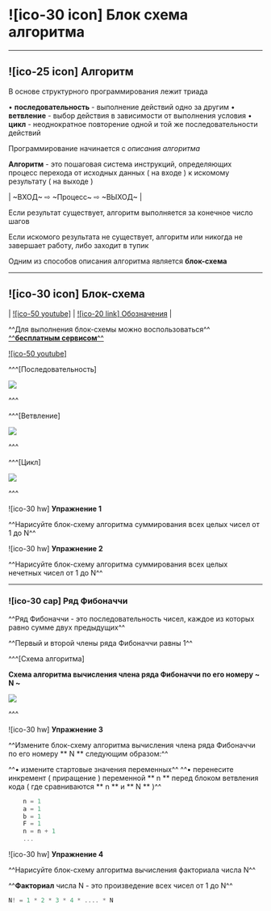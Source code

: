 # ![ico-30 icon] Блок схема алгоритма

______________________________________________________________________

## ![ico-25 icon] Алгоритм

В основе структурного программирования лежит триада

• **последовательность** - выполнение действий одно за другим
• **ветвление** - выбор действия в зависимости от выполнения условия
• **цикл** - неоднократное повторение одной и той же последовательности действий


Программирование начинается с _описания алгоритма_

**Алгоритм** - это пошаговая система инструкций, определяющих процесс перехода от исходных данных ( на входе ) к искомому результату ( на выходе )

| ~ВХОД~ ⇨  ~Процесс~ ⇨ ~ВЫХОД~ |

Если результат существует, алгоритм выполняется за конечное число шагов

Если искомого результата не существует, алгоритм или никогда не завершает работу, либо заходит в тупик

Одним из способов описания алгоритма является **блок-схема**

________________________________________________________________________________

## ![ico-30 icon] Блок-схема

| [![ico-50 youtube]]( https://youtu.be/QBh67civUWk) | [![ico-20 link] Обозначения](https://pro-prof.com/archives/1462) |


^^Для выполнения блок-схемы можно воспользоваться^^ [^^**бесплатным сервисом**^^](https://www.draw.io/)


[![ico-50 youtube]](https://www.youtube.com/watch?v=QBh67civUWk&feature=youtu.be)


^^^[Последовательность]

![]( https://garevna.github.io/js-samples/images/block-scheme-03.png)

^^^

^^^[Ветвление]

![]( https://garevna.github.io/js-samples/images/block-scheme-02.png)

^^^

^^^[Цикл]



![]( https://garevna.github.io/js-samples/images/block-scheme-01.png)

^^^

![ico-30 hw] **Упражнение 1**

^^Нарисуйте блок-схему алгоритма суммирования всех целых чисел от 1 до N^^

![ico-30 hw] **Упражнение 2**

^^Нарисуйте блок-схему алгоритма суммирования всех целых нечетных чисел от 1 до N^^

__________________________________________________________________

### ![ico-30 cap] Ряд Фибоначчи

^^Ряд Фибоначчи - это последовательность чисел, каждое из которых равно сумме двух предыдущих^^

^^Первый и второй члены ряда Фибоначчи равны 1^^

^^^[Схема алгоритма]

**Схема алгоритма вычисления члена ряда Фибоначчи по его номеру ~ N ~**

![](https://garevna.github.io/js-samples/images/block-scheme-04.png)

^^^

![ico-30 hw] **Упражнение 3**

^^Измените блок-схему алгоритма вычисления члена ряда Фибоначчи по его номеру ** N ** следующим образом:^^

^^• измените стартовые значения переменных^^
^^• перенесите инкремент ( приращение ) переменной ** n ** перед блоком ветвления кода ( где сравниваются ** n ** и ** N ** )^^

~~~js
    n = 1
    a = 1
    b = 1
    F = 1   
    n = n + 1
    ...
~~~

![ico-30 hw] **Упражнение 4**

^^Нарисуйте блок-схему алгоритма вычисления факториала числа N^^

^^**Факториал** числа N - это произведение всех чисел от 1 до N^^

~~~js
N! = 1 * 2 * 3 * 4 * .... * N
~~~
